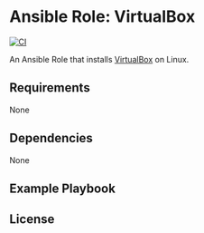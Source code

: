 # Ansible Role: VirtualBox 
[![CI](https://github.com/skaary/ansible-role-virtualbox/actions/workflows/ci.yml/badge.svg?branch=main&event=push)](https://github.com/skaary/ansible-role-virtualbox/actions?query=workflow%3Ci)

An Ansible Role that installs [VirtualBox](https://www.virtualbox.org/) on Linux.

## Requirements

None

## Dependencies

None

## Example Playbook


## License

